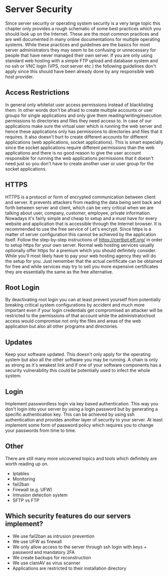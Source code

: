 # Server Security

Since server security or operating system security is a very large topic this chapter only provides a rough schematic of some best practices which you should look up on the Internet. These are the most common practices and are well documented in many online documentations for multiple operating systems. While these practices and guidelines are the basics for most server administrators they may seem to be confusing or unnecessary for people that have never managed their own server. If you are only using standard web hosting with a simple FTP upload and database system and no ssh or VNC login (VPS, root server etc.) the following guidelines don't apply since this should have been already done by any responsible web host provider.

## Access Restrictions

In general only whitelist user access permissions instead of blacklisting them. In other words don't be afraid to create multiple accounts or user groups for single applications and only give them reading/writing/execution permissions to directories and files they need access to. In case of our applications make sure the virtual user which is running the web server and hence these applications only has permissions to directories and files that it requires. It also doesn't hurt to create different accounts for different applications (web applications, socket applications). This is smart especially since the socket applications require different permissions than the web applications and there is no good reason to give the user account responsible for running the web applications permissions that it doesn't need just so you don't have to create another user or user group for the socket applications.

## HTTPS

HTTPS is a protocol or form of encrypted communication between client and server. It prevents attackers from reading the data being sent back and forth between server and client, which can be very critical when we are talking about user, company, customer, employee, private information. Nowadays it's fairly simple and cheap to setup and a must have for every website and application that is accessible through the Internet browser. It is recommended to use the free service of Let's encrypt. Since https is a matter of server configuration this cannot be achieved by the application itself. Follow the step-by-step instructions of https://certbot.eff.org/ in order to setup https for your own server. Normal web hosting services usually optionally offer https for a premium which you should definitely consider. While you'll most likely have to pay your web hosting agency they will do the setup for you. Just remember that the actual certificate can be obtained for free and while services may try to sell you more expensive certificates they are essentially the same as the free alternative.

## Root Login

By deactivating root login you can at least prevent yourself from potentially breaking critical system configurations by accident and much more important even if your login credentials get compromised an attacker will be restricted to the permissions of that account while the administrator/root access would compromise not only the files and areas of the web application but also all other programs and directories.

## Updates

Keep your software updated. This doesn't only apply for the operating system but also all the other software you may be running. A chain is only as strong as it's weakest link and if one of your software components has a security vulnerability this could be potentially used to infect the whole system.

## Login

Implement passwordless login via key based authentication. This way you don't login into your server by using a login password but by generating a specific authentication key. This can be achieved by using ssh authentication and provides another layer of security to your server. At least implement some form of password policy which requires you to change your passwords from time to time.

## Other

There are still many more uncovered topics and tools which definitely are worth reading up on.

* Iptables
* Monitoring
* fail2ban
* Firewall (e.g. UFW)
* Intrusion detection system
* SFTP vs FTP

## Which security features do our servers implement?

* We use fail2ban as intrusion prevention
* We use UFW as firewall
* We only allow access to the server through ssh login with keys + password and mandatory 2FA
* We create backups for reconstruction
* We use clamAV as virus scanner
* Applications are restricted to their installation directory